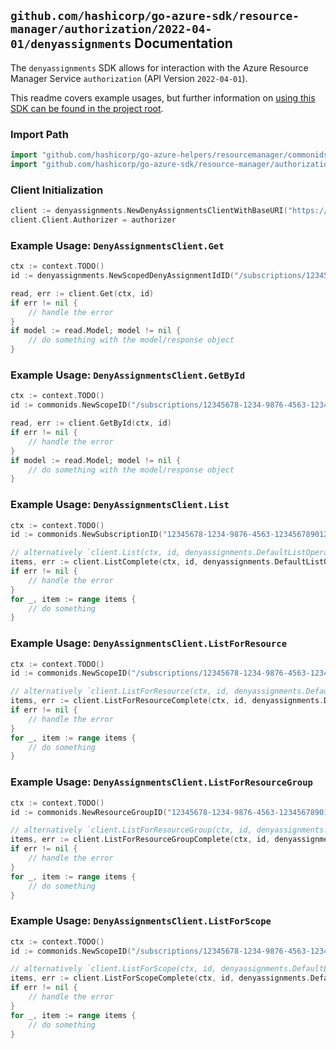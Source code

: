 
## `github.com/hashicorp/go-azure-sdk/resource-manager/authorization/2022-04-01/denyassignments` Documentation

The `denyassignments` SDK allows for interaction with the Azure Resource Manager Service `authorization` (API Version `2022-04-01`).

This readme covers example usages, but further information on [using this SDK can be found in the project root](https://github.com/hashicorp/go-azure-sdk/tree/main/docs).

### Import Path

```go
import "github.com/hashicorp/go-azure-helpers/resourcemanager/commonids"
import "github.com/hashicorp/go-azure-sdk/resource-manager/authorization/2022-04-01/denyassignments"
```


### Client Initialization

```go
client := denyassignments.NewDenyAssignmentsClientWithBaseURI("https://management.azure.com")
client.Client.Authorizer = authorizer
```


### Example Usage: `DenyAssignmentsClient.Get`

```go
ctx := context.TODO()
id := denyassignments.NewScopedDenyAssignmentIdID("/subscriptions/12345678-1234-9876-4563-123456789012/resourceGroups/some-resource-group", "/subscriptions/12345678-1234-9876-4563-123456789012/resourceGroups/some-resource-group")

read, err := client.Get(ctx, id)
if err != nil {
	// handle the error
}
if model := read.Model; model != nil {
	// do something with the model/response object
}
```


### Example Usage: `DenyAssignmentsClient.GetById`

```go
ctx := context.TODO()
id := commonids.NewScopeID("/subscriptions/12345678-1234-9876-4563-123456789012/resourceGroups/some-resource-group")

read, err := client.GetById(ctx, id)
if err != nil {
	// handle the error
}
if model := read.Model; model != nil {
	// do something with the model/response object
}
```


### Example Usage: `DenyAssignmentsClient.List`

```go
ctx := context.TODO()
id := commonids.NewSubscriptionID("12345678-1234-9876-4563-123456789012")

// alternatively `client.List(ctx, id, denyassignments.DefaultListOperationOptions())` can be used to do batched pagination
items, err := client.ListComplete(ctx, id, denyassignments.DefaultListOperationOptions())
if err != nil {
	// handle the error
}
for _, item := range items {
	// do something
}
```


### Example Usage: `DenyAssignmentsClient.ListForResource`

```go
ctx := context.TODO()
id := commonids.NewScopeID("/subscriptions/12345678-1234-9876-4563-123456789012/resourceGroups/some-resource-group")

// alternatively `client.ListForResource(ctx, id, denyassignments.DefaultListForResourceOperationOptions())` can be used to do batched pagination
items, err := client.ListForResourceComplete(ctx, id, denyassignments.DefaultListForResourceOperationOptions())
if err != nil {
	// handle the error
}
for _, item := range items {
	// do something
}
```


### Example Usage: `DenyAssignmentsClient.ListForResourceGroup`

```go
ctx := context.TODO()
id := commonids.NewResourceGroupID("12345678-1234-9876-4563-123456789012", "example-resource-group")

// alternatively `client.ListForResourceGroup(ctx, id, denyassignments.DefaultListForResourceGroupOperationOptions())` can be used to do batched pagination
items, err := client.ListForResourceGroupComplete(ctx, id, denyassignments.DefaultListForResourceGroupOperationOptions())
if err != nil {
	// handle the error
}
for _, item := range items {
	// do something
}
```


### Example Usage: `DenyAssignmentsClient.ListForScope`

```go
ctx := context.TODO()
id := commonids.NewScopeID("/subscriptions/12345678-1234-9876-4563-123456789012/resourceGroups/some-resource-group")

// alternatively `client.ListForScope(ctx, id, denyassignments.DefaultListForScopeOperationOptions())` can be used to do batched pagination
items, err := client.ListForScopeComplete(ctx, id, denyassignments.DefaultListForScopeOperationOptions())
if err != nil {
	// handle the error
}
for _, item := range items {
	// do something
}
```
